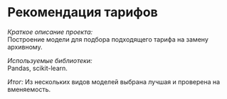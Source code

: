# Рекомендация тарифов
*Краткое описание проекта:*  
Построение модели для подбора подходящего тарифа на замену архивному.  

*Используемые библиотеки:*  
Pandas, scikit-learn.

*Итог:*
Из нескольких видов моделей выбрана лучшая и проверена на вменяемость.
